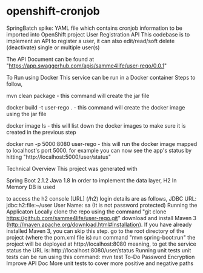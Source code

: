 # openshift-cronjob
SpringBatch spike: YAML file which contains cronjob information to be imported into OpenShift project
User Registration API
This codebase is to implement an API to register a user, it can also edit/read/soft delete (deactivate) single or multiple user(s)

The API Document can be found at "https://app.swaggerhub.com/apis/samme4life/user-rego/0.0.1"

To Run using Docker
This service can be run in a Docker container Steps to follow,

mvn clean package - this command will create the jar file

docker build -t user-rego . - this command will create the docker image using the jar file

docker image ls - this will list down the docker images to make sure it is created in the previous step

docker run -p 5000:8080 user-rego - this will run the docker image mapped to localhost's port 5000. for example you can now see the app's status by hitting "http://localhost:5000/user/status"

Technical Overview
This project was generated with

Spring Boot 2.1.2
Java 1.8
In order to implement the data layer, H2 In Memory DB is used

to access the h2 console [URL] (/h2)
login details are as follows,
JDBC URL: jdbc:h2:file:~/user
User Name: sa
(It is not password protected)
Running the Applicaton Locally
clone the repo using the command "git clone https://github.com/samme4life/user-rego.git"
download and install Maven 3 (http://maven.apache.org/download.html#Installation). If you have already installed Maven 3, you can skip this step.
go to the root directory of the project (where the pom.xml file is)
run command "mvn spring-boot:run"
the project will be deployed at http://localhost:8080 meaning,
to get the service status the URL is: http://localhost:8080/user/status
Running unit tests
unit tests can be run using this command: mvn test
To-Do
Password Encryption
Improve API Doc
More unit tests to cover more positive and negative paths
